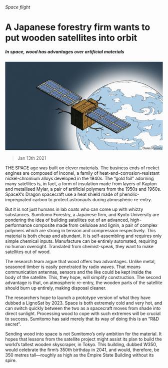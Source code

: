 ###### Space flight

# A Japanese forestry firm wants to put wooden satellites into orbit 

##### In space, wood has advantages over artificial materials 

![image](images/20210116_std002.jpg) 

> Jan 13th 2021 


THE SPACE age was built on clever materials. The business ends of rocket engines are composed of Inconel, a family of heat-and-corrosion-resistant nickel-chromium alloys developed in the 1940s. The “gold foil” adorning many satellites is, in fact, a form of insulation made from layers of Kapton and metallised Mylar, a pair of artificial polymers from the 1950s and 1960s. SpaceX’s Dragon spacecraft use a heat shield made of phenolic-impregnated carbon to protect astronauts during atmospheric re-entry.


But it is not just humans in lab coats who can come up with whizzy substances. Sumitomo Forestry, a Japanese firm, and Kyoto University are pondering the idea of building satellites out of an advanced, high-performance composite made from cellulose and lignin, a pair of complex polymers which are strong in tension and compression respectively. This material is both cheap and abundant. It is self-assembling and requires only simple chemical inputs. Manufacture can be entirely automated, requiring no human oversight. Translated from chemist-speak, they want to make satellites out of wood.



The research team argue that wood offers two advantages. Unlike metal, seasoned timber is easily penetrated by radio waves. That means communication antennas, sensors and the like could be kept inside the body of the satellite. This, they hope, will simplify construction. The second advantage is that, on atmospheric re-entry, the wooden parts of the satellite should burn up entirely, making disposal cleaner.


The researchers hope to launch a prototype version of what they have dubbed a LignoSat by 2023. Space is both extremely cold and very hot, and can switch quickly between the two as a spacecraft moves from shade into direct sunlight. Processing wood to cope with such extremes will be crucial to success. Sumitomo has said merely that its way of doing this is an “R&amp;D secret”.


Sending wood into space is not Sumitomo’s only ambition for the material. It hopes that lessons from the satellite project might assist its plan to build the world’s tallest wooden skyscraper, in Tokyo. This building, dubbed W350, would celebrate the firm’s 350th birthday in 2041, and would, therefore, be 350 metres tall—roughly as high as the Empire State Building without its spire.

